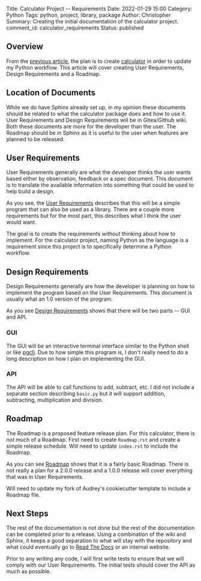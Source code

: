 Title: Calculator Project -- Requirements
Date: 2022-01-29 15:00
Category: Python
Tags: python, project, library, package
Author: Christopher
Summary: Creating the initial documentation of the calculator project.
comment_id: calculator_requirements
Status: published

## Overview

From the 
[previous article]({filename}/python/2022-01-22-calculator_project_setup.md),
the plan is to create [calculator](https://github.com/cetyler/calculator) in
order to update my Python workflow.
This article will cover creating User Requirements, Design Requirements and a
Roadmap.

## Location of Documents

While we do have Sphinx already set up, in my opinion these documents should be
related to what the calculator package does and how to use it.
User Requirements and Design Requirements will be in Gitea/Github wiki.
Both these documents are more for the developer than the user.
The Roadmap should be in Sphinx as it is useful to the user when features are
planned to be released.

## User Requirements

User Requirements generally are what the developer thinks the user wants based
either by observation, feedback or a spec document.
This document is to translate the available information into something that
could be used to help build a design.

As you see, the
[User Requirements](https://github.com/cetyler/calculator/wiki/User-Requirements)
describes that this will be a simple program that can also be used as a
library.
There are a couple more requirements but for the most part, this describes what
I think the user would want.

The goal is to create the requirements without thinking about how to implement.
For the calculator project, naming Python as the language is a requirement
since this project is to specifically determine a Python workflow.

## Design Requirements

Design Requirements generally are how the developer is planning on how to
implement the program based on the User Requirements.
This document is usually what an 1.0 version of the program.

As you see
[Design Requirements](https://github.com/cetyler/calculator/wiki/Design-Requirements)
shows that there will be two parts -- GUI and API.

### GUI

The GUI will be an interactive terminal interface similar to the Python shell
or like
[pgcli](https://www.pgcli.com/).
Due to how simple this program is, I don't really need to do a long description
on how I plan on implementing the GUI.

### API

The API will be able to call functions to add, subtract, etc.
I did not include a separate section describing `basic.py` but it will support
addition, subtracting, multiplication and division.

## Roadmap

The Roadmap is a proposed feature release plan.
For this calculator, there is not much of a Roadmap.
First need to create `Roadmap.rst` and create a simple release schedule.
Will need to update `index.rst` to include the Roadmap.

As you can see
[Roadmap](https://github.com/cetyler/calculator/blob/develop/ROADMAP.rst) shows
that it is a fairly basic Roadmap.
There is not really a plan for a 2.0.0 release and a 1.0.0 release will cover
everything that was in User Requirements.

Will need to update my fork of Audrey's cookiecutter template to include a
Roadmap file.

## Next Steps

The rest of the documentation is not done but the rest of the documentation can
be completed prior to a release.
Using a combination of the wiki and Sphinx, it keeps a good separation to what
will stay with the repository and what could eventually go to
[Read The Docs](https://readthedocs.org/) or an internal website.

Prior to any writing any code, I will first write tests to ensure that we will
comply with our User Requirements.
The initial tests should cover the API as much as possible.
